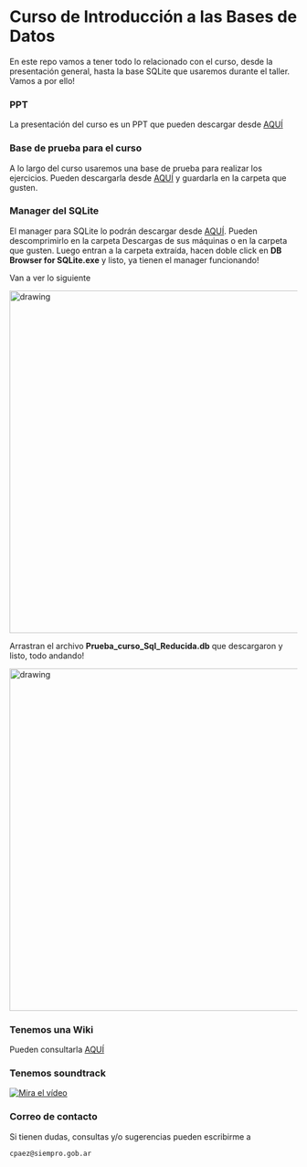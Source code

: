 # Curso de Introducción a las Bases de Datos
En este repo vamos a tener todo lo relacionado con el curso, desde la presentación general, hasta la base SQLite que usaremos durante el taller. Vamos a por ello!


### PPT
La presentación del curso es un PPT que pueden descargar desde
[AQUÍ](https://github.com/SIEMPROpaez/tallerBBDD/blob/b2d63b55526d671543b98ee9b3419be1c51a308b/ppt/Curso%20introducci%C3%B3n%20base%20de%20datos.pptx)


### Base de prueba para el curso
A lo largo del curso usaremos una base de prueba para realizar los ejercicios. Pueden descargarla desde [AQUÍ](https://github.com/SIEMPROpaez/tallerBBDD/blob/e6755ff8f47f1aa6b4103a94aa9665a490580bfc/base/Prueba_curso_Sql_Reducida.db) y guardarla en la carpeta que gusten.


### Manager del SQLite
El manager para SQLite lo podrán descargar desde [AQUÍ](https://download.sqlitebrowser.org/DB.Browser.for.SQLite-v3.13.0-win64.zip). Pueden descomprimirlo en la carpeta Descargas de sus máquinas o en la carpeta que gusten. Luego entran a la carpeta extraída, hacen doble click en **DB Browser for SQLite.exe** y listo, ya tienen el manager funcionando! 

Van a ver lo siguiente

<img src="imagenes/dbbrowserforsqlite.png" alt="drawing" style="width:600px;"/>

Arrastran el archivo **Prueba_curso_Sql_Reducida.db** que descargaron y listo, todo andando!

<img src="imagenes/basecargada.png" alt="drawing" style="width:600px;"/>


### Tenemos una Wiki
Pueden consultarla [AQUÍ](https://github.com/SIEMPROpaez/CursoBBDD/wiki)

### Tenemos soundtrack 

[![Mira el vídeo](https://img.youtube.com/vi/i_cVJgIz_Cs/0.jpg)](https://www.youtube.com/watch?v=i_cVJgIz_Cs)


### Correo de contacto
Si tienen dudas, consultas y/o sugerencias pueden escribirme a 

```
cpaez@siempro.gob.ar
```
